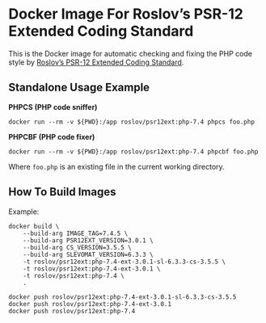 Docker Image For Roslov’s PSR-12 Extended Coding Standard
=========================================================

This is the Docker image for automatic checking and fixing the PHP code style
by [Roslov’s PSR-12 Extended Coding Standard](https://github.com/roslov/psr12ext).


Standalone Usage Example
------------------------

**PHPCS (PHP code sniffer)**

```
docker run --rm -v ${PWD}:/app roslov/psr12ext:php-7.4 phpcs foo.php
```

**PHPCBF (PHP code fixer)**

```
docker run --rm -v ${PWD}:/app roslov/psr12ext:php-7.4 phpcbf foo.php
```

Where `foo.php` is an existing file in the current working directory.


How To Build Images
-------------------

Example:

```
docker build \
    --build-arg IMAGE_TAG=7.4.5 \
    --build-arg PSR12EXT_VERSION=3.0.1 \
    --build-arg CS_VERSION=3.5.5 \
    --build-arg SLEVOMAT_VERSION=6.3.3 \
    -t roslov/psr12ext:php-7.4-ext-3.0.1-sl-6.3.3-cs-3.5.5 \
    -t roslov/psr12ext:php-7.4-ext-3.0.1 \
    -t roslov/psr12ext:php-7.4 \
    .

docker push roslov/psr12ext:php-7.4-ext-3.0.1-sl-6.3.3-cs-3.5.5
docker push roslov/psr12ext:php-7.4-ext-3.0.1
docker push roslov/psr12ext:php-7.4
```

